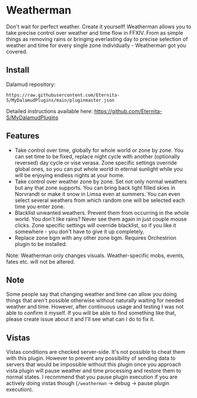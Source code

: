 # Weatherman
Don't wait for perfect weather. Create it yourself!
Weatherman allows you to take precise control over weather and time flow in FFXIV. From as simple things as removing rains or bringing everlasting day to precise selection of weather and time for every single zone individually - Weatherman got you covered.
## Install
Dalamud repository:

`https://raw.githubusercontent.com/Eternita-S/MyDalamudPlugins/main/pluginmaster.json`

Detailed instructions available here: https://github.com/Eternita-S/MyDalamudPlugins
## Features
* Take control over time, globally for whole world or zone by zone. You can set time to be fixed, replace night cycle with another (optionally reversed) day cycle or vise verasa. Zone specific settings override global ones, so you can put whole world in eternal sunlight while you will be enjoying endless nights at your home.
* Take control over weather zone by zone. Set not only normal weathers but any that zone supports. You can bring back light filled skies in Norvrandt or make it snow in Limsa even at summers. You can even select several weathers from which random one will be selected each time you enter zone.
* Blacklist unwanted weathers. Prevent them from occurring in the whole world. You don't like rains? Never see them again in just couple mouse clicks. Zone specific settings will override blacklist, so if you like it somewhere - you don't have to give it up completely.
* Replace zone bgm with any other zone bgm. Requires Orchestrion plugin to be installed.

Note: Weatherman only changes visuals. Weather-specific mobs, events, fates etc. will not be altered. 
## Note
Some people say that changing weather and time can allow you doing things that aren't possible otherwise without naturally waiting for needed weather and time. However, after continuous usage and testing I was not able to confirm it myself. If you will be able to find something like that, please create issue about it and I'll see what can I do to fix it.
## Vistas
Vistas conditions are checked server-side. It's not possible to cheat them with this plugin. However to prevent any possibility of sending data to servers that would be impossible without this plugin once you approach vista plugin will pause weather and time processing and restore them to normal states. I recommend that you pause plugin execution if you are actively doing vistas though (`/weatherman` -> debug -> pause plugin execution). 
